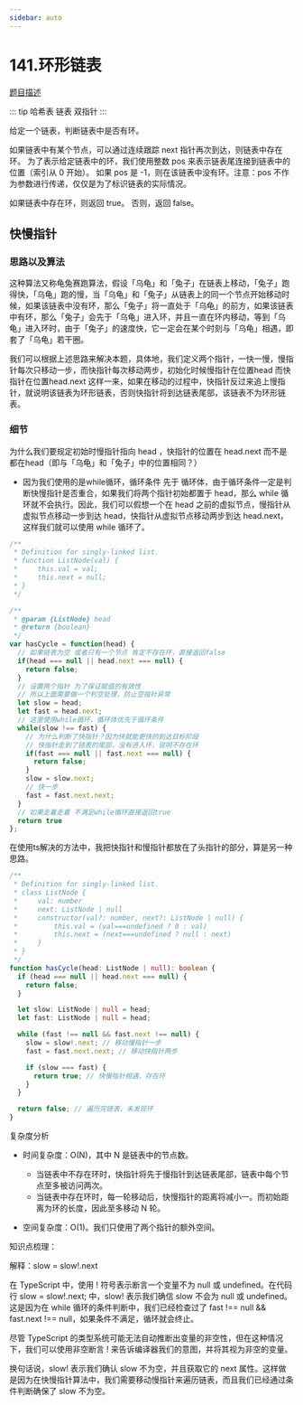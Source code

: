 ```yaml
---
sidebar: auto
---
```


# 141.环形链表
[题目描述](https://leetcode.cn/problems/linked-list-cycle/)

::: tip
哈希表 链表 双指针
:::

给定一个链表，判断链表中是否有环。

如果链表中有某个节点，可以通过连续跟踪 next 指针再次到达，则链表中存在环。 为了表示给定链表中的环，我们使用整数 pos 来表示链表尾连接到链表中的位置（索引从 0 开始）。 如果 pos 是 -1，则在该链表中没有环。注意：pos 不作为参数进行传递，仅仅是为了标识链表的实际情况。

如果链表中存在环，则返回 true。 否则，返回 false。


## 快慢指针

### 思路以及算法

这种算法又称龟兔赛跑算法，假设「乌龟」和「兔子」在链表上移动，「兔子」跑得快，「乌龟」跑的慢，当「乌龟」和「兔子」从链表上的同一个节点开始移动时候，如果该链表中没有环，那么「兔子」将一直处于「乌龟」的前方，如果该链表中有环，那么「兔子」会先于「乌龟」进入环，并且一直在环内移动，等到「乌龟」进入环时，由于「兔子」的速度快，它一定会在某个时刻与「乌龟」相遇，即套了「乌龟」若干圈。

我们可以根据上述思路来解决本题，具体地，我们定义两个指针，一快一慢，慢指针每次只移动一步，而快指针每次移动两步，初始化时候慢指针在位置head 而快指针在位置head.next 这样一来，如果在移动的过程中，快指针反过来追上慢指针，就说明该链表为环形链表，否则快指针将到达链表尾部，该链表不为环形链表。


### 细节

为什么我们要规定初始时慢指针指向 head ，快指针的位置在 head.next 而不是都在head（即与「乌龟」和「兔子」中的位置相同？）

- 因为我们使用的是while循环，循环条件 先于 循环体，由于循环条件一定是判断快慢指针是否重合，如果我们将两个指针初始都置于 head，那么 while 循环就不会执行。因此，我们可以假想一个在 head 之前的虚拟节点，慢指针从虚拟节点移动一步到达 head，快指针从虚拟节点移动两步到达 head.next，这样我们就可以使用 while 循环了。

```js
/**
 * Definition for singly-linked list.
 * function ListNode(val) {
 *     this.val = val;
 *     this.next = null;
 * }
 */

/**
 * @param {ListNode} head
 * @return {boolean}
 */
var hasCycle = function(head) {
  // 如果链表为空 或者只有一个节点 肯定不存在环，直接返回false
  if(head === null || head.next === null) {
    return false;
  }
  // 设置两个指针 为了保证赋值的有效性
  // 所以上面需要做一个判空处理，防止空指针异常
  let slow = head;
  let fast = head.next;
  // 这里使用while循环，循环体优先于循环条件
  while(slow !== fast) {
    // 为什么判断了快指针？因为快就能更快的到达目标阶段
    // 快指针走到了链表的尾部，没有进入环，说明不存在环
    if(fast === null || fast.next === null) {
      return false;
    }
    slow = slow.next;
    // 快一步
    fast = fast.next.next;
  }
  // 如果走着走着 不满足while循环直接返回true
  return true
};
```

在使用ts解决的方法中，我把快指针和慢指针都放在了头指针的部分，算是另一种思路。
```typescript
/**
 * Definition for singly-linked list.
 * class ListNode {
 *     val: number
 *     next: ListNode | null
 *     constructor(val?: number, next?: ListNode | null) {
 *         this.val = (val===undefined ? 0 : val)
 *         this.next = (next===undefined ? null : next)
 *     }
 * }
 */
function hasCycle(head: ListNode | null): boolean {
  if (head === null || head.next === null) {
    return false;
  }

  let slow: ListNode | null = head;
  let fast: ListNode | null = head;

  while (fast !== null && fast.next !== null) {
    slow = slow!.next; // 移动慢指针一步
    fast = fast.next.next; // 移动快指针两步

    if (slow === fast) {
      return true; // 快慢指针相遇，存在环
    }
  }

  return false; // 遍历完链表，未发现环
}

```

复杂度分析

- 时间复杂度：O(N)，其中 N 是链表中的节点数。
  - 当链表中不存在环时，快指针将先于慢指针到达链表尾部，链表中每个节点至多被访问两次。
  - 当链表中存在环时，每一轮移动后，快慢指针的距离将减小一。而初始距离为环的长度，因此至多移动 N 轮。

- 空间复杂度：O(1)。我们只使用了两个指针的额外空间。


知识点梳理：

解释：slow = slow!.next

在 TypeScript 中，使用 ! 符号表示断言一个变量不为 null 或 undefined。在代码行 slow = slow!.next; 中，slow! 表示我们确信 slow 不会为 null 或 undefined。这是因为在 while 循环的条件判断中，我们已经检查过了 fast !== null && fast.next !== null，如果条件不满足，循环就会终止。

尽管 TypeScript 的类型系统可能无法自动推断出变量的非空性，但在这种情况下，我们可以使用非空断言 ! 来告诉编译器我们的意图，并将其视为非空的变量。

换句话说，slow! 表示我们确认 slow 不为空，并且获取它的 next 属性。这样做是因为在快慢指针算法中，我们需要移动慢指针来遍历链表，而且我们已经通过条件判断确保了 slow 不为空。



